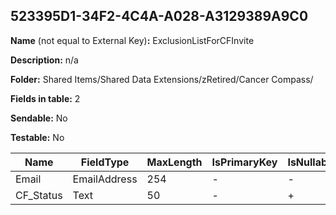 ## 523395D1-34F2-4C4A-A028-A3129389A9C0

**Name** (not equal to External Key)**:** ExclusionListForCFInvite

**Description:** n/a

**Folder:** Shared Items/Shared Data Extensions/zRetired/Cancer Compass/

**Fields in table:** 2

**Sendable:** No

**Testable:** No

| Name | FieldType | MaxLength | IsPrimaryKey | IsNullable | DefaultValue |
| --- | --- | --- | --- | --- | --- |
| Email | EmailAddress | 254 | - | - |  |
| CF_Status | Text | 50 | - | + |  |
